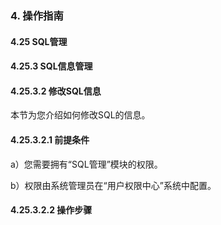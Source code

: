 ### 4. 操作指南

#### 4.25 SQL管理

#### 4.25.3 SQL信息管理

#### 4.25.3.2 修改SQL信息

本节为您介绍如何修改SQL的信息。

#### 4.25.3.2.1 前提条件

a）您需要拥有“SQL管理”模块的权限。

b）权限由系统管理员在“用户权限中心”系统中配置。

#### 4.25.3.2.2 操作步骤
